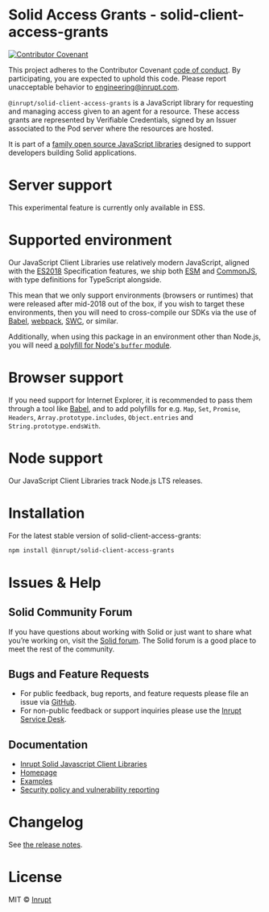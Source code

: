# Solid Access Grants - solid-client-access-grants

[![Contributor Covenant](https://img.shields.io/badge/Contributor%20Covenant-2.1-4baaaa.svg)](CODE-OF-CONDUCT.md)

This project adheres to the Contributor Covenant [code of conduct](CODE-OF-CONDUCT.md).
By participating, you are expected to uphold this code. Please report unacceptable
behavior to [engineering@inrupt.com](mailto:engineering@inrupt.com).

`@inrupt/solid-client-access-grants` is a JavaScript library for requesting
and managing access given to an agent for a resource. These access grants are
represented by Verifiable Credentials, signed by an Issuer associated to the Pod
server where the resources are hosted.

It is part of a [family open source JavaScript
libraries](https://docs.inrupt.com/developer-tools/javascript/client-libraries/)
designed to support developers building Solid applications.

# Server support

This experimental feature is currently only available in ESS.

# Supported environment

Our JavaScript Client Libraries use relatively modern JavaScript, aligned with
the [ES2018](https://262.ecma-international.org/9.0/) Specification features, we
ship both [ESM](https://nodejs.org/docs/latest-v16.x/api/esm.html) and
[CommonJS](https://nodejs.org/docs/latest-v16.x/api/modules.html), with type
definitions for TypeScript alongside.

This mean that we only support environments (browsers or runtimes) that were
released after mid-2018 out of the box, if you wish to target these
environments, then you will need to cross-compile our SDKs via the use of
[Babel](https://babeljs.io), [webpack](https://webpack.js.org/),
[SWC](https://swc.rs/), or similar.

Additionally, when using this package in an environment other than Node.js, you
will need [a polyfill for Node's `buffer`
module](https://www.npmjs.com/package/buffer).

# Browser support

If you need support for Internet Explorer, it is recommended to pass them
through a tool like [Babel](https://babeljs.io), and to add polyfills for e.g.
`Map`, `Set`, `Promise`, `Headers`, `Array.prototype.includes`, `Object.entries`
and `String.prototype.endsWith`.

# Node support

Our JavaScript Client Libraries track Node.js LTS releases.

# Installation

For the latest stable version of solid-client-access-grants:

```bash
npm install @inrupt/solid-client-access-grants
```

# Issues & Help

## Solid Community Forum

If you have questions about working with Solid or just want to share what you’re
working on, visit the [Solid forum](https://forum.solidproject.org/). The Solid
forum is a good place to meet the rest of the community.

## Bugs and Feature Requests

- For public feedback, bug reports, and feature requests please file an issue
  via [GitHub](https://github.com/inrupt/solid-client-access-grants-js/issues/).
- For non-public feedback or support inquiries please use the
  [Inrupt Service Desk](https://inrupt.atlassian.net/servicedesk).

## Documentation

- [Inrupt Solid Javascript Client Libraries](https://docs.inrupt.com/developer-tools/javascript/client-libraries/)
- [Homepage](https://docs.inrupt.com/)
- [Examples](./examples)
- [Security policy and vulnerability reporting](./SECURITY.md)

# Changelog

See [the release notes](https://github.com/inrupt/solid-client-js/blob/main/CHANGELOG.md).

# License

MIT © [Inrupt](https://inrupt.com)
